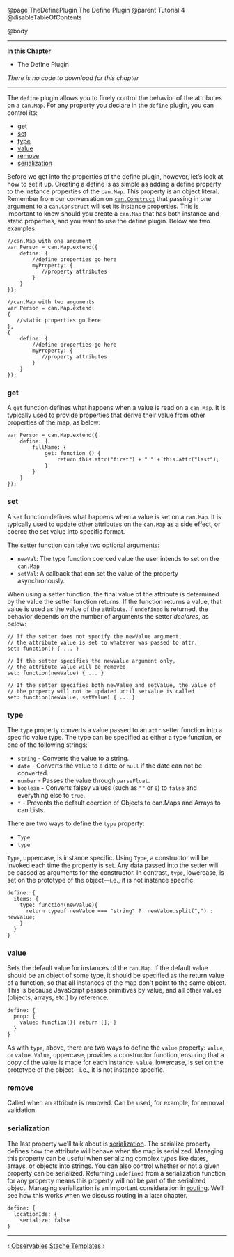 @page TheDefinePlugin The Define Plugin
@parent Tutorial 4
@disableTableOfContents

@body

<div class="getting-started">

- - -
**In this Chapter**
 - The Define Plugin

*There is no code to download for this chapter*
- - -

The `define` plugin allows you to finely control the behavior of the
attributes on a `can.Map`. For any property you declare in the `define` plugin,
you can control its:

- [get](#get)
- [set](#set)
- [type](#type)
- [value](#value)
- [remove](#remove)
- [serialization](#serialization)

Before we get into the properties of the define plugin, however, let’s look at how to set it up.
Creating a define is as simple as adding a define property to the instance properties
of the `can.Map`. This property is an object literal. Remember from our conversation on 
[`can.Construct`](Constructors.html) that passing in one argument to a `can.Construct` will set 
its instance properties. This is important to know should you create a `can.Map` that has both
instance and static properties, and you want to use the define plugin. Below are two examples:

```
//can.Map with one argument
var Person = can.Map.extend({
    define: {
        //define properties go here
        myProperty: {
           //property attributes
        }
    }
});

//can.Map with two arguments
var Person = can.Map.extend(
{
   //static properties go here
},
{
    define: {
        //define properties go here
        myProperty: {
           //property attributes
        }
    }
});
```

<a name="get"></a>
### get 
A `get` function defines what happens when a value is read on a `can.Map`.
It is typically used to provide properties that derive their value from other
properties of the map, as below: 

```
var Person = can.Map.extend({
    define: {
        fullName: {
            get: function () {
                return this.attr("first") + " " + this.attr("last");
            }
        }
    }
});
```

<a name="set"></a>
### set 
A `set` function defines what happens when a value is set on a `can.Map`.
It is typically used to update other attributes on the `can.Map` as a side
effect, or coerce the set value into specific format.

The setter function can take two optional arguments:

- `newVal`: The type function coerced value the user intends to set on the `can.Map`
- `setVal`: A callback that can set the value of the property asynchronously.

When using a setter function, the final value of the attribute is determined
by the value the setter function returns. If the function returns a value,
that value is used as the value of the attribute. If `undefined` is
returned, the behavior depends on the number of arguments the setter
*declares*, as below:

```
// If the setter does not specify the newValue argument,
// the attribute value is set to whatever was passed to attr.
set: function() { ... }

// If the setter specifies the newValue argument only,
// the attribute value will be removed
set: function(newValue) { ... }

// If the setter specifies both newValue and setValue, the value of
// the property will not be updated until setValue is called
set: function(newValue, setValue) { ... }
```

<a name="type"></a>
### type 
The `type` property converts a value passed to an `attr` setter function
into a specific value type. The type can be specified as either a type
function, or one of the following strings:

- `string` - Converts the value to a string.
- `date` - Converts the value to a date or `null` if the date can not be converted.
- `number` - Passes the value through `parseFloat`.
- `boolean` - Converts falsey values (such as `""` or `0`) to `false` and everything else to `true`.
- `*` - Prevents the default coercion of Objects to can.Maps and Arrays to can.Lists.

There are two ways to define the `type` property: 
 - `Type`
 - `type` 

`Type`, uppercase, is instance specific. Using `Type`, a constructor will be invoked each 
time the property is set. Any data passed into the setter will be passed as arguments for the
constructor. In contrast, `type`, lowercase, is set on the prototype of the object—i.e.,
it is not instance specific.

```
define: {
  items: {
    type: function(newValue){
      return typeof newValue === "string" ?  newValue.split(",") : newValue;
    }
  }
}
```

<a name="value"></a>
### value 
Sets the default value for instances of the `can.Map`. If the default
value should be an object of some type, it should be specified as the return
value of a function, so that all instances of the map don't point to the same
object. This is because JavaScript passes primitives by value, and all other
values (objects, arrays, etc.) by reference.

```
define: {
  prop: {
    value: function(){ return []; }
  }
}
```

As with `type`, above, there are two ways to define the `value` property: `Value`,
or `value`. `Value`, uppercase, provides a constructor function, ensuring that
a copy of the value is made for each instance. `value`, lowercase, is set on
the prototype of the object—i.e., it is not instance specific.

<a name="remove"></a>
### remove 
Called when an attribute is removed. Can be used, for example, for
removal validation.

<a name="serialization"></a>
### serialization 
The last property we’ll talk about is [serialization](https://en.wikipedia.org/wiki/Serialization). The
serialize property defines how the attribute will behave when the map is
serialized. Managing this property can be useful when serializing complex types like dates,
arrays, or objects into strings. You can also control whether or not a
given property can be serialized. Returning `undefined` from a serialization
function for any property means this property will not be part of the
serialized object. Managing serialization is an important consideration in [routing](AppStateAndRouting.html). 
We’ll see how this works when we discuss routing in a later chapter.

```
define: {
  locationIds: {
    serialize: false
}
```

- - -

<span class="pull-left">[&lsaquo; Observables](Observables.html)</span>
<span class="pull-right">[Stache Templates &rsaquo;](StacheTemplates.html)</span>

</div>
